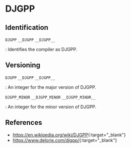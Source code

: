 # DJGPP

## Identification

`DJGPP`
`__DJGPP`
`__DJGPP__`

:   Identifies the compiler as DJGPP.

## Versioning

`DJGPP`
`__DJGPP`
`__DJGPP__`

:   An integer for the major version of DJGPP.

`DJGPP_MINOR`
`__DJGPP_MINOR`
`__DJGPP_MINOR__`

:   An integer for the minor version of DJGPP.

## References

- <https://en.wikipedia.org/wiki/DJGPP>{:target="_blank"}
- <https://www.delorie.com/djgpp/>{:target="_blank"}
